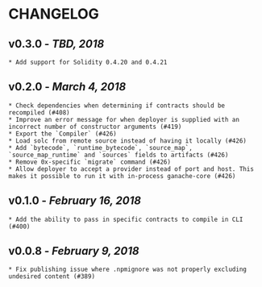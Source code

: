 # CHANGELOG

## v0.3.0 - _TBD, 2018_

    * Add support for Solidity 0.4.20 and 0.4.21

## v0.2.0 - _March 4, 2018_

    * Check dependencies when determining if contracts should be recompiled (#408)
    * Improve an error message for when deployer is supplied with an incorrect number of constructor arguments (#419)
    * Export the `Compiler` (#426)
    * Load solc from remote source instead of having it locally (#426)
    * Add `bytecode`, `runtime_bytecode`, `source_map`, `source_map_runtime` and `sources` fields to artifacts (#426)
    * Remove 0x-specific `migrate` command (#426)
    * Allow deployer to accept a provider instead of port and host. This makes it possible to run it with in-process ganache-core (#426)

## v0.1.0 - _February 16, 2018_

    * Add the ability to pass in specific contracts to compile in CLI (#400)

## v0.0.8 - _February 9, 2018_

    * Fix publishing issue where .npmignore was not properly excluding undesired content (#389)
